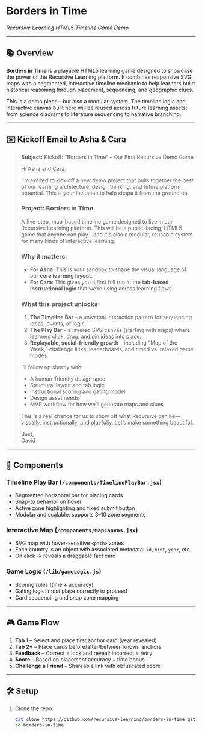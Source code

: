 # Borders in Time  
*Recursive Learning HTML5 Timeline Game Demo*

---

## 📚 Overview

**Borders in Time** is a playable HTML5 learning game designed to showcase the power of the Recursive Learning platform. It combines responsive SVG maps with a segmented, interactive timeline mechanic to help learners build historical reasoning through placement, sequencing, and geographic clues.

This is a demo piece—but also a modular system. The timeline logic and interactive canvas built here will be reused across future learning assets: from science diagrams to literature sequencing to narrative branching.

---

## ✉️ Kickoff Email to Asha & Cara

> **Subject:** Kickoff: “Borders in Time” – Our First Recursive Demo Game  
>
> Hi Asha and Cara,  
>
> I'm excited to kick off a new demo project that pulls together the best of our learning architecture, design thinking, and future platform potential. This is your invitation to help shape it from the ground up.  
>
> ### Project: **Borders in Time**  
> A five-step, map-based timeline game designed to live in our Recursive Learning platform. This will be a public-facing, HTML5 game that anyone can play—and it's also a modular, reusable system for many kinds of interactive learning.  
>
> ### Why it matters:
> - **For Asha**: This is your sandbox to shape the visual language of our **core learning layout**.
> - **For Cara**: This gives you a first full run at the **tab-based instructional logic** that we’re using across learning flows.
>
> ### What this project unlocks:
> 1. **The Timeline Bar** – a universal interaction pattern for sequencing ideas, events, or logic.
> 2. **The Play Bar** – a layered SVG canvas (starting with maps) where learners click, drag, and pin ideas into place.
> 3. **Replayable, social-friendly growth** – including “Map of the Week,” challenge links, leaderboards, and timed vs. relaxed game modes.
>
> I’ll follow up shortly with:
> - A human-friendly design spec  
> - Structural layout and tab logic  
> - Instructional scoring and gating model  
> - Design asset needs  
> - MVP workflow for how we’ll generate maps and clues  
>
> This is a real chance for us to show off what Recursive can be—visually, instructionally, and playfully. Let’s make something beautiful.  
>
> Best,  
> David

---

## 🧩 Components

### Timeline Play Bar (`/components/TimelinePlayBar.jsx`)
- Segmented horizontal bar for placing cards
- Snap-to behavior on hover
- Active zone highlighting and fixed submit button
- Modular and scalable: supports 3–10 zone segments

### Interactive Map (`/components/MapCanvas.jsx`)
- SVG map with hover-sensitive `<path>` zones
- Each country is an object with associated metadata: `id`, `hint`, `year`, etc.
- On click → reveals a draggable fact card

### Game Logic (`/lib/gameLogic.js`)
- Scoring rules (time + accuracy)
- Gating logic: must place correctly to proceed
- Card sequencing and snap zone mapping

---

## 🎮 Game Flow

1. **Tab 1** – Select and place first anchor card (year revealed)
2. **Tab 2+** – Place cards before/after/between known anchors
3. **Feedback** – Correct = lock and reveal; incorrect = retry
4. **Score** – Based on placement accuracy + time bonus
5. **Challenge a Friend** – Shareable link with obfuscated score

---

## 🛠️ Setup

1. Clone the repo:
   ```bash
   git clone https://github.com/recursive-learning/borders-in-time.git
   cd borders-in-time
